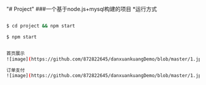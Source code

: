 "# Project" 
###一个基于node.js+mysql构建的项目
*运行方式
```bash

$ cd project && npm start

$ npm start


首页展示
![image](https://github.com/872822645/danxuankuangDemo/blob/master/1.jpg)

订单支付
![image](https://github.com/872822645/danxuankuangDemo/blob/master/1.jpg)
